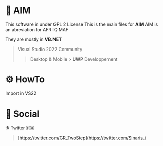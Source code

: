 # :pushpin: AIM
This software in under GPL 2 License
This is the main files for **AIM**
AIM is an abreviation for AFR IQ MAF

They are mostly in **VB.NET**
> Visual Studio 2022 Community
>> Desktop & Mobile > **UWP** Developpement

# :gear: HowTo

Import in VS22

# :link: Social
:alembic: Twitter :fr:
> [https://twitter.com/GR_TwoStep](https://twitter.com/Sinaris_)

